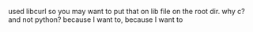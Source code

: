 used libcurl so you may want to put that on lib file on the root dir.
why c? and not python? because I want to, because I want to
